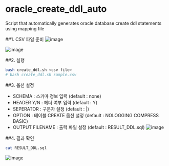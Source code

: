 # oracle_create_ddl_auto
Script that automatically generates oracle database create ddl statements using mapping file 

##1. CSV 파일 준비
![image](https://user-images.githubusercontent.com/35316595/175196147-325f9498-1765-4484-ae39-3077d1b7bd31.png)

![image](https://user-images.githubusercontent.com/35316595/175202206-017ea822-6a8b-4a10-b4f5-8e2ec7d2c4a3.png)


##2. 실행
```bash
bash create_ddl.sh <csv file>
# bash create_ddl.sh sample.csv
```

##3. 옵션 설정
- SCHEMA : 스키마 정보 입력 (default : none)
- HEADER Y/N : 헤더 여부 입력 (default : Y)
- SEPERATOR : 구분자 설정 (default : |)
- OPTION : 테이블 CREATE 옵션 설정 (default : NOLOGGING COMPRESS BASIC)
- OUTPUT FILENAME : 출력 파일 설정 (default : RESULT_DDL.sql)
![image](https://user-images.githubusercontent.com/35316595/175203775-f7d9a170-0ed3-4685-b586-ed71d78d8dfb.png)

##4. 결과 확인

```bash
cat RESULT_DDL.sql
```
![image](https://user-images.githubusercontent.com/35316595/175203724-6cf7b4c7-dc08-42e8-9d52-742c2fe418e3.png)
